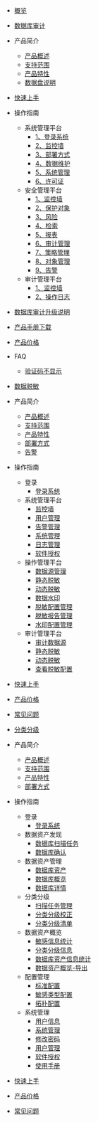 
* [概览](/udas/README)
* [数据库审计](/udas/README)
 * 产品简介
     * [产品概述](/udas/concepts/overeview)
     * [支持范围](/udas/concepts/support)
     * [产品特性](/udas/concepts/feature)
     * [数据盘说明](/udas/concepts/shujupan)
 * [快速上手](/udas/start)
 * 操作指南
    * 系统管理平台
        * [1、登录系统](/udas/operation/manage/login)
        * [2、监控墙](/udas/operation/manage/jkq)
        * [3、部署方式](/udas/operation/manage/bsfs)
        * [4、数据维护](/udas/operation/manage/sjwh)
        * [5、系统管理](/udas/operation/manage/xtgl)
        * [6、许可证](/udas/operation/manage/xkz)
    * 安全管理平台
        * [1、监控墙](/udas/operation/rule/aqjkq)
        * [2、保护对象](/udas/operation/rule/bhdx)
        * [3、风险](/udas/operation/rule/fx)
        * [4、检索](/udas/operation/rule/js)
        * [5、报表](/udas/operation/rule/bb)
        * [6、审计管理](/udas/operation/rule/sjgl)
        * [7、策略管理](/udas/operation/rule/clgl)
        * [8、对象管理](/udas/operation/rule/dxgl)
        * [9、告警](/udas/operation/rule/gj)
    * 审计管理平台
        * [1、监控墙](/udas/operation/audit/sjjkq)
        * [2、操作日志](/udas/operation/audit/czrz)
 * [数据库审计升级说明](/udas/upgrade)
 * [产品手册下载](/udas/manual)
 * [产品价格](/udas/price)
 *  FAQ
     * [验证码不显示](/udas/常问问题/yanzhengma)

* [数据脱敏](/udas/README)
 * 产品简介
    * [产品概述](/udas/data_masking/concepts/overeview)
    * [支持范围](/udas/data_masking/concepts/support)
    * [产品特性](/udas/data_masking/concepts/feature)
    * [部署方式](/udas/data_masking/concepts/deployment)
    * [告警](/udas/operation/rule/gj)
 * 操作指南
    * 登录
      * [登录系统](/udas/data_masking/operation/login/login.md)
    * 系统管理平台
      * [监控墙](/udas/data_masking/operation/sysmanage/monitor.md)
      * [用户管理](/udas/data_masking/operation/sysmanage/usermanage.md)
      * [告警管理](/udas/data_masking/operation/sysmanage/alert.md)
      * [系统管理](/udas/data_masking/operation/sysmanage/sysmanage.md)
      * [日志管理](/udas/data_masking/operation/sysmanage/logmanage.md)
      * [软件授权](/udas/data_masking/operation/sysmanage/license.md)
    * 操作管理平台
      * [数据源管理](/udas/data_masking/operation/rule/datasource.md)
      * [静态脱敏](/udas/data_masking/operation/rule/sdm.md)
      * [动态脱敏](/udas/data_masking/operation/rule/ddm.md)
      * [数据水印](/udas/data_masking/operation/rule/watermark.md)
      * [脱敏配置管理](/udas/data_masking/operation/rule/config.md)
      * [脱敏报告管理](/udas/data_masking/operation/rule/report.md)
      * [水印配置管理](/udas/data_masking/operation/rule/watermarkmanage.md)
    * 审计管理平台
      * [审计数据源](/udas/data_masking/operation/audit/audsource.md)
      * [静态脱敏](/udas/data_masking/operation/audit/sdm.md)
      * [动态脱敏](/udas/data_masking/operation/audit/ddm.md)
      * [查看脱敏配置](/udas/data_masking/operation/audit/viewconfig.md)
 * [快速上手](/udas/data_masking/start.md)
 * [产品价格](/udas/data_masking/price.md) 
 * [常见问题](/udas/data_masking/faq.md)
* [分类分级](/udas/README)
 * 产品简介
    * [产品概述](/data_classification/concepts/overeview)
    * [支持范围](/data_classification/concepts/support)
    * [产品特性](/data_classification/concepts/feature)
    * [部署方式](/data_classification/concepts/deployment)
 * 操作指南
    * 登录
      * [登录系统](/data_classification/operation/login/login.md)
    * 数据资产发现
      * [数据库扫描任务](/data_classification/operation/discovery/dbtask.md)
      * [数据库确认](/data_classification/operation/discovery/dbconfirm.md)
    * 数据资产管理
      * [数据库资产](/data_classification/operation/manage/assets.md)
      * [数据库概览](/data_classification/operation/manage/overview.md)
      * [数据库详情](/data_classification/operation/manage/details.md)
    * 分类分级
      * [扫描任务管理](/data_classification/operation/dc/taskmanage.md)
      * [分类分级校正](/data_classification/operation/dc/correction.md)
      * [分类分级清单](/data_classification/operation/dc/list.md)
    * 数据资产概览
      * [敏感信息统计](/data_classification/operation/datassets/sensitive.md)
      * [分类分级信息](/data_classification/operation/datassets/audsource.md)
      * [数据库资产信息统计](/data_classification/operation/datassets/dbassets.md)
      * [数据资产概览-导出](/data_classification/operation/datassets/export.md)
    * 配置管理
      * [标准配置](/data_classification/operation/config/standard.md)
      * [敏感类型配置](/data_classification/operation/config/sensitivetype.md)
      * [拓扑配置](/data_classification/operation/config/topology.md)
    * 系统管理
      * [用户信息](/data_classification/operation/system/usermanage.md)
      * [系统管理](/data_classification/operation/system/sysmanage.md)
      * [修改密码](/data_classification/operation/system/changepwd.md)
      * [用户管理](/data_classification/operation/system/user.md)
      * [软件授权](/data_classification/operation/system/license)
      * [使用手册](/data_classification/operation/system/manual)
 * [快速上手](/data_classification/start.md)
 * [产品价格](/data_classification/price.md) 
 * [常见问题](/data_classification/faq.md)
